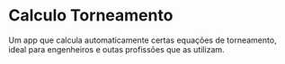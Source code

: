 # Calculo Torneamento
  Um app que calcula automaticamente certas equações de torneamento, ideal para engenheiros e outas profissões que as utilizam.
